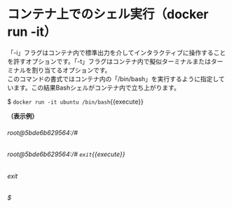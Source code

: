 # コンテナ上でのシェル実行（docker run -it）
「-i」フラグはコンテナ内で標準出力を介してインタラクティブに操作することを許すオプションです。「-t」フラグはコンテナ内で擬似ターミナルまたはターミナルを割り当てるオプションです。  
このコマンドの書式ではコンテナ内の「/bin/bash」を実行するように指定しています。この結果Bashシェルがコンテナ内で立ち上がります。  

$ `docker run -it ubuntu /bin/bash`{{execute}}  

**（表示例）**  
###### root@5bde6b629564:/#  
###### root@5bde6b629564:/# `exit`{{execute}}  
###### exit  
###### $  
